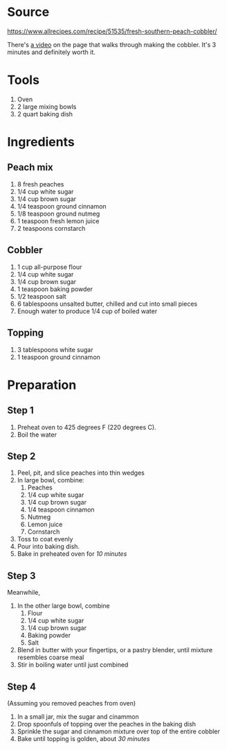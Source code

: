 # Source

https://www.allrecipes.com/recipe/51535/fresh-southern-peach-cobbler/

There's [a video](https://www.allrecipes.com/video/10045/fresh-southern-peach-cobbler/) on the page that walks through making the cobbler. It's 3 minutes and definitely worth it.

# Tools

 1. Oven
 1. 2 large mixing bowls
 1. 2 quart baking dish

# Ingredients

## Peach mix
1. 8 fresh peaches
1. 1/4 cup white sugar
1. 1/4 cup brown sugar
1. 1/4 teaspoon ground cinnamon
1. 1/8 teaspoon ground nutmeg
1. 1 teaspoon fresh lemon juice  
1. 2 teaspoons cornstarch

## Cobbler
1. 1 cup all-purpose flour
1. 1/4 cup white sugar
1. 1/4 cup brown sugar
1. 1 teaspoon baking powder
1. 1/2 teaspoon salt
1. 6 tablespoons unsalted butter, chilled and cut into small pieces
1. Enough water to produce 1/4 cup of boiled water

## Topping

1. 3 tablespoons white sugar
1. 1 teaspoon ground cinnamon

# Preparation

## Step 1

1. Preheat oven to 425 degrees F (220 degrees C).
1. Boil the water

## Step 2

1. Peel, pit, and slice peaches into thin wedges
1. In large bowl, combine:
   1. Peaches
   1. 1/4 cup white sugar
   1. 1/4 cup brown sugar
   1. 1/4 teaspoon cinnamon
   1. Nutmeg
   1. Lemon juice
   1. Cornstarch
1. Toss to coat evenly
1. Pour into baking dish. 
1. Bake in preheated oven for *10 minutes*

## Step 3
Meanwhile, 

1. In the other large bowl, combine
   1. Flour
   1. 1/4 cup white sugar
   1. 1/4 cup brown sugar
   1. Baking powder
   1. Salt
1. Blend in butter with your fingertips, or a pastry blender, until mixture resembles coarse meal
1. Stir in boiling water until just combined

## Step 4
(Assuming you removed peaches from oven)

1. In a small jar, mix the sugar and cinammon
1. Drop spoonfuls of topping over the peaches in the baking dish
1. Sprinkle the sugar and cinnamon mixture over top of the entire cobbler 
1. Bake until topping is golden, about *30 minutes*

